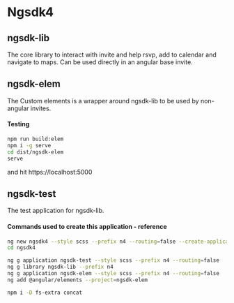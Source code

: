 # Ngsdk4

## ngsdk-lib 
The core library to interact with invite and help rsvp, add to calendar and navigate to maps.
Can be used directly in an angular base invite.

## ngsdk-elem
The Custom elements is a wrapper around ngsdk-lib to be used by non-angular invites.

#### Testing

```sh
npm run build:elem
npm i -g serve
cd dist/ngsdk-elem
serve
```
and hit https://localhost:5000


## ngsdk-test
The test application for ngsdk-lib.

#### Commands used to create this application - reference
```sh
ng new ngsdk4 --style scss --prefix n4 --routing=false --create-application=false
cd ngsdk4

ng g application ngsdk-test --style scss --prefix n4 --routing=false
ng g library ngsdk-lib --prefix n4
ng g application ngsdk-elem --style scss --prefix n4 --routing=false
ng add @angular/elements --project=ngsdk-elem

npm i -D fs-extra concat
```